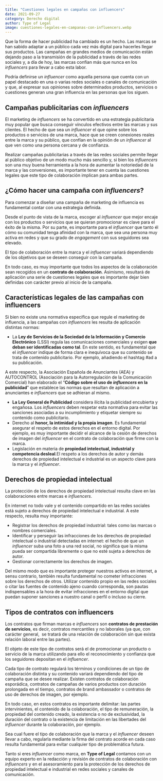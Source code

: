 ```yaml
---
title: "Cuestiones legales en campañas con influencers"
date: 2021-09-27
category: Derecho digital
author: Type of Legal
image: cuestiones-legales-en-campanas-con-influencers.webp
---
```


Que la forma de hacer publicidad ha cambiado es un hecho. Las marcas se han sabido adaptar a un público cada vez más digital para hacerles llegar sus productos. Las campañas en grandes medios de comunicación están dejando paso a la transmisión de la publicidad a través de las redes sociales y, a día de hoy, las marcas confían más que nunca en los _influencers_ para llevar a cabo esta labor.

Podría definirse un _influencer_ como aquella persona que cuenta con un papel destacado en una o varias redes sociales o canales de comunicación y que, al expresar sus opiniones sobre determinados productos, servicios o cuestiones generan una gran influencia en las personas que los siguen.

**Campañas publicitarias con _influencers_**
--------------------------------------------

El marketing de _influencers_ se ha convertido en una estrategia publicitaria muy popular que busca conseguir vínculos efectivos entre las marcas y sus clientes. El hecho de que sea un _influencer_ el que opine sobre los productos o servicios de una marca, hace que se creen conexiones reales entre la marca y su público, que confían en la opinión de un _influencer_ al que ven como una persona cercana y de confianza.

Realizar campañas publicitarias a través de las redes sociales permite llegar al público objetivo de un modo mucho más sencillo y, si bien los _influencers_ son una muy buena herramienta a la hora de aumentar la notoriedad de la marca y las conversiones, es importante tener en cuenta las cuestiones legales que este tipo de colaboración implican para ambas partes.

**¿Cómo hacer una campaña con _influencers_?**
----------------------------------------------

Para comenzar a diseñar una campaña de marketing de influencia es fundamental contar con una estrategia definida.

Desde el punto de vista de la marca, escoger al _influencer_ que mejor encaje con los productos o servicios que se quieran promocionar es clave para el éxito de la misma. Por su parte, es importante para el _influencer_ que tanto él cómo su comunidad tenga afinidad con la marca, que sea una persona muy activa en redes y que su grado de _engagement_ con sus seguidores sea elevado.

El tipo de colaboración entre la marca y el _influencer_ variará dependiendo de los objetivos que se deseen conseguir con la campaña.

En todo caso, es muy importante que todos los aspectos de la colaboración sean recogidos en un **contrato de colaboración**. Asimismo, resultará de aplicación una serie de cuestiones legales que es importante dejar bien definidas con carácter previo al inicio de la campaña.

**Características legales de las campañas con influencers**
-----------------------------------------------------------

Si bien no existe una normativa específica que regule el marketing de influencia, a las campañas con _influencers_ les resulta de aplicación distintas normas:

*   La **Ley de Servicios de la Sociedad de la Información y Comercio Electrónico** (LSSI) regula las comunicaciones comerciales y exigen **que deban ser identificadas como tal**. En este sentido, es fundamental que el _influencer_ indique de forma clara e inequívoca que su contenido se trata de contenido publicitario. Por ejemplo, añadiendo el hashtag #ad a su publicación.

A este respecto, la Asociación Española de Anunciantes (AEA) y AUTOCONTROL (Asociación para la Autorregulación de la Comunicación Comercial) han elaborado el “**Código sobre el uso de _influencers_ en la publicidad**” que establece las normas que resultan de aplicación a anunciantes e _influencers_ que se adhieran al mismo.

*   **La Ley General de Publicidad** considera ilícita la publicidad encubierta y engañosa. Los _influencers_ deben respetar esta normativa para evitar las sanciones asociadas a su incumplimiento y etiquetar siempre su contenido como publicitario.
*   Derecho al **honor, la intimidad y la propia imagen**. Es fundamental asegurar el respeto de estos derechos en el entorno digital. Por ejemplo, es muy importante decidir el alcance de la cesión de derechos de imagen del _influencer_ en el contrato de colaboración que firme con la marca.
*   Legislación en materia de **propiedad intelectual, industrial y competencia desleal**.El respeto a los derechos de autor y demás derechos de propiedad intelectual e industrial es un aspecto clave para la marca y el _influencer_.

**Derechos de propiedad intelectual**
-------------------------------------

La protección de los derechos de propiedad intelectual resulta clave en las colaboraciones entre marcas e _influencers_.

En internet no todo vale y el contenido compartido en las redes sociales está sujeto a derechos de propiedad intelectual e industrial. A este respecto, resulta muy importante:

*   Registrar los derechos de propiedad industrial: tales como las marcas o nombres comerciales.
*   Identificar y perseguir las infracciones de los derechos de propiedad intelectual o industrial detectadas en internet: el hecho de que un _influencer_ suba una foto a una red social, no significa que la misma pueda ser compartida libremente o que no esté sujeta a derechos de autor.
*   Gestionar correctamente los derechos de imagen.

Del mismo modo que es importante proteger nuestros activos en internet, a sensu contrario, también resulta fundamental no cometer infracciones sobre los derechos de otros. Utilizar contenido propio en las redes sociales o citar las fuentes de contenido ajeno cuando corresponda, son pautas indispensables a la hora de evitar infracciones en el entorno digital que puedan suponer sanciones a nuestro canal o perfil o incluso su cierre.

**Tipos de contratos con influencers**
--------------------------------------

Los contratos que firman marcas e _influencers_ son **contratos de prestación de servicios**, es decir, contratos mercantiles y no laborales (ya que, con carácter general,  se tratará de una relación de colaboración sin que exista relación laboral entre las partes).

El objeto de este tipo de contratos será el de promocionar un producto o servicio de la marca utilizando para ello el reconocimiento y confianza que los seguidores depositan en el _influencer_.

Cada tipo de contrato regulará los términos y condiciones de un tipo de colaboración distinta y su contenido variará dependiendo del tipo de campaña que se desee realizar. Existen contratos de colaboración esporádica, contratos de campañas de varios productos con duración prolongada en el tiempo, contratos de brand ambassador o contratos de uso de derechos de imagen, por ejemplo.

En todo caso, en estos contratos es importante delimitar: las partes intervinientes, el contenido de la colaboración, el tipo de remuneración, la propiedad del contenido creado, la existencia o no de exclusividad, la duración del contrato o la existencia de limitación en las libertades del _influencer_ durante la colaboración, por ejemplo.

Sea cual fuere el tipo de colaboración que la marca y el _influencer_ deseen llevar a cabo, regularla mediante la firma del contrato acorde en cada caso resulta fundamental para evitar cualquier tipo de problemática futura.

Tanto si eres _influencer_ como marca, en **Type of Legal** contamos con un equipo experto en la redacción y revisión de contratos de colaboración con _influencers_ y en el asesoramiento para la protección de los derechos de propiedad intelectual e industrial en redes sociales y canales de comunicación.
